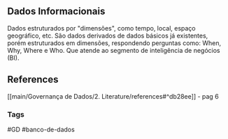 ## Dados Informacionais

Dados estruturados por "dimensões", como tempo, local, espaço geográfico, etc. São dados derivados de dados básicos já existentes, porém estruturados em dimensões, respondendo perguntas como: When, Why, Where e Who. Que atende ao segmento de inteligência de negócios (BI).


## References

[[main/Governança de Dados/2. Literature/references#^db28ee]] - pag 6

### Tags

#GD #banco-de-dados
